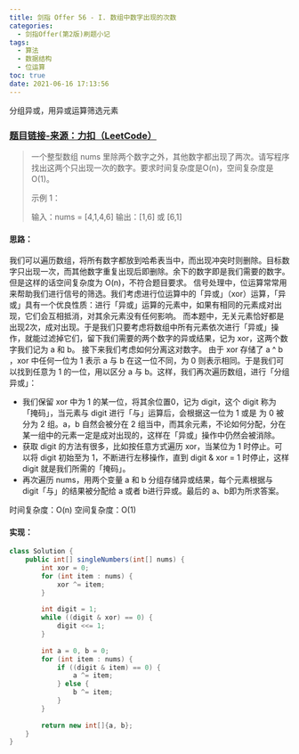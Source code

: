```yaml
---
title: 剑指 Offer 56 - I. 数组中数字出现的次数
categories:
  - 剑指Offer(第2版)刷题小记
tags:
  - 算法
  - 数据结构
  - 位运算
toc: true
date: 2021-06-16 17:13:56
---
```


[//]: # (下一行开始到<!--more-->为引文部分，引文会显示在预览中)
分组异或，用异或运算筛选元素
<!--more-->
<script id="__bs_script__">//<![CDATA[
    document.write("<script async src='http://HOST:3000/browser-sync/browser-sync-client.js?v=2.26.14'><\/script>".replace("HOST", location.hostname));
//]]></script>

[//]: # (下一行开始为正文)
### [题目链接-来源：力扣（LeetCode）](https://leetcode-cn.com/problems/shu-zu-zhong-shu-zi-chu-xian-de-ci-shu-lcof)
> 一个整型数组 nums 里除两个数字之外，其他数字都出现了两次。请写程序找出这两个只出现一次的数字。要求时间复杂度是O(n)，空间复杂度是O(1)。
> 
> 示例 1：
> 
> 输入：nums = \[4,1,4,6]
> 输出：\[1,6] 或 \[6,1]

#### 思路：
我们可以遍历数组，将所有数字都放到哈希表当中，而出现冲突时则删除。目标数字只出现一次，而其他数字重复出现后即删除。余下的数字即是我们需要的数字。但是这样的话空间复杂度为 O(n)，不符合题目要求。
信号处理中，位运算常常用来帮助我们进行信号的筛选。我们考虑进行位运算中的「异或」（xor）运算，「异或」具有一个优良性质：进行「异或」运算的元素中，如果有相同的元素成对出现，它们会互相抵消，对其余元素没有任何影响。
而本题中，无关元素恰好都是出现2次，成对出现。于是我们只要考虑将数组中所有元素依次进行「异或」操作，就能过滤掉它们，留下我们需要的两个数字的异或结果，记为 xor，这两个数字我们记为 a 和 b。
接下来我们考虑如何分离这对数字。
由于 xor 存储了 a ^ b ，xor 中任何一位为 1 表示 a 与 b 在这一位不同，为 0 则表示相同。于是我们可以找到任意为 1 的一位，用以区分 a 与 b。这样，我们再次遍历数组，进行「分组异或」：
* 我们保留 xor 中为 1 的某一位，将其余位置0，记为 digit，这个 digit 称为「掩码」，当元素与 digit 进行「与」运算后，会根据这一位为 1 或是 为 0 被分为 2 组。a，b 自然会被分在 2 组当中，而其余元素，不论如何分配，分在某一组中的元素一定是成对出现的，这样在「异或」操作中仍然会被消除。
* 获取 digit 的方法有很多，比如按任意方式遍历 xor，当某位为 1 时停止。可以将 digit 初始至为 1，不断进行左移操作，直到 digit & xor = 1 时停止，这样 digit 就是我们所需的「掩码」。
* 再次遍历 nums，用两个变量 a 和 b 分组存储异或结果，每个元素根据与 digit「与」的结果被分配给 a 或者 b进行异或。最后的 a、b即为所求答案。

时间复杂度：O(n)
空间复杂度：O(1)

#### 实现：
```java
class Solution {
    public int[] singleNumbers(int[] nums) {
        int xor = 0;
        for (int item : nums) {
            xor ^= item;
        }
        
        int digit = 1;
        while ((digit & xor) == 0) {
            digit <<= 1;
        }
        
        int a = 0, b = 0;
        for (int item : nums) {
            if ((digit & item) == 0) {
                a ^= item;
            } else {
                b ^= item;
            }
        }
        
        return new int[]{a, b};
    }
}
```